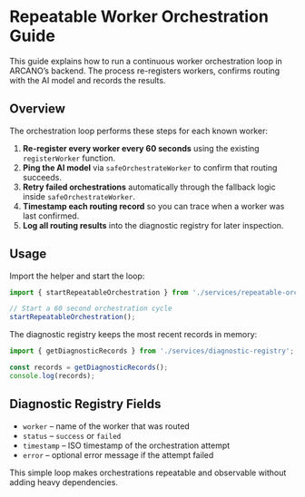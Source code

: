 # Repeatable Worker Orchestration Guide

This guide explains how to run a continuous worker orchestration loop in ARCANO’s backend. The process re-registers workers, confirms routing with the AI model and records the results.

## Overview
The orchestration loop performs these steps for each known worker:

1. **Re-register every worker every 60 seconds** using the existing `registerWorker` function.
2. **Ping the AI model** via `safeOrchestrateWorker` to confirm that routing succeeds.
3. **Retry failed orchestrations** automatically through the fallback logic inside `safeOrchestrateWorker`.
4. **Timestamp each routing record** so you can trace when a worker was last confirmed.
5. **Log all routing results** into the diagnostic registry for later inspection.

## Usage

Import the helper and start the loop:

```typescript
import { startRepeatableOrchestration } from './services/repeatable-orchestration';

// Start a 60 second orchestration cycle
startRepeatableOrchestration();
```

The diagnostic registry keeps the most recent records in memory:

```typescript
import { getDiagnosticRecords } from './services/diagnostic-registry';

const records = getDiagnosticRecords();
console.log(records);
```

## Diagnostic Registry Fields
- `worker` – name of the worker that was routed
- `status` – `success` or `failed`
- `timestamp` – ISO timestamp of the orchestration attempt
- `error` – optional error message if the attempt failed

This simple loop makes orchestrations repeatable and observable without adding heavy dependencies.
